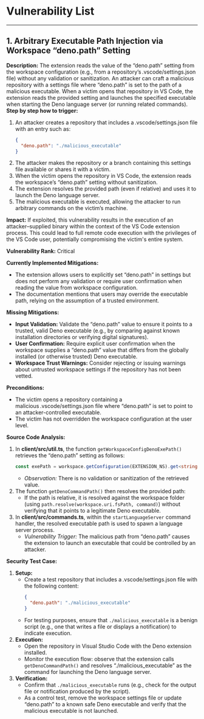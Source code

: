 # Vulnerability List

---

## 1. Arbitrary Executable Path Injection via Workspace “deno.path” Setting

**Description:**
The extension reads the value of the “deno.path” setting from the workspace configuration (e.g., from a repository’s .vscode/settings.json file) without any validation or sanitization. An attacker can craft a malicious repository with a settings file where “deno.path” is set to the path of a malicious executable. When a victim opens that repository in VS Code, the extension reads the provided setting and launches the specified executable when starting the Deno language server (or running related commands).
**Step by step how to trigger:**
1. An attacker creates a repository that includes a .vscode/settings.json file with an entry such as:
   ```json
   {
     "deno.path": "./malicious_executable"
   }
   ```
2. The attacker makes the repository or a branch containing this settings file available or shares it with a victim.
3. When the victim opens the repository in VS Code, the extension reads the workspace’s “deno.path” setting without sanitization.
4. The extension resolves the provided path (even if relative) and uses it to launch the Deno language server.
5. The malicious executable is executed, allowing the attacker to run arbitrary commands on the victim’s machine.

**Impact:**
If exploited, this vulnerability results in the execution of an attacker–supplied binary within the context of the VS Code extension process. This could lead to full remote code execution with the privileges of the VS Code user, potentially compromising the victim's entire system.

**Vulnerability Rank:**
Critical

**Currently Implemented Mitigations:**
- The extension allows users to explicitly set “deno.path” in settings but does not perform any validation or require user confirmation when reading the value from workspace configuration.
- The documentation mentions that users may override the executable path, relying on the assumption of a trusted environment.

**Missing Mitigations:**
- **Input Validation:** Validate the “deno.path” value to ensure it points to a trusted, valid Deno executable (e.g., by comparing against known installation directories or verifying digital signatures).
- **User Confirmation:** Require explicit user confirmation when the workspace supplies a “deno.path” value that differs from the globally installed (or otherwise trusted) Deno executable.
- **Workspace Trust Warnings:** Consider rejecting or issuing warnings about untrusted workspace settings if the repository has not been vetted.

**Preconditions:**
- The victim opens a repository containing a malicious .vscode/settings.json file where “deno.path” is set to point to an attacker-controlled executable.
- The victim has not overridden the workspace configuration at the user level.

**Source Code Analysis:**
1. In **client/src/util.ts**, the function `getWorkspaceConfigDenoExePath()` retrieves the “deno.path” setting as follows:
   ```ts
   const exePath = workspace.getConfiguration(EXTENSION_NS).get<string>("path");
   ```
   - *Observation:* There is no validation or sanitization of the retrieved value.
2. The function `getDenoCommandPath()` then resolves the provided path:
   - If the path is relative, it is resolved against the workspace folder (using `path.resolve(workspace.uri.fsPath, command)`) without verifying that it points to a legitimate Deno executable.
3. In **client/src/commands.ts**, within the `startLanguageServer` command handler, the resolved executable path is used to spawn a language server process.
   - *Vulnerability Trigger:* The malicious path from “deno.path” causes the extension to launch an executable that could be controlled by an attacker.

**Security Test Case:**
1. **Setup:**
   - Create a test repository that includes a .vscode/settings.json file with the following content:
     ```json
     {
       "deno.path": "./malicious_executable"
     }
     ```
   - For testing purposes, ensure that `./malicious_executable` is a benign script (e.g., one that writes a file or displays a notification) to indicate execution.
2. **Execution:**
   - Open the repository in Visual Studio Code with the Deno extension installed.
   - Monitor the execution flow: observe that the extension calls `getDenoCommandPath()` and resolves “./malicious_executable” as the command for launching the Deno language server.
3. **Verification:**
   - Confirm that `./malicious_executable` runs (e.g., check for the output file or notification produced by the script).
   - As a control test, remove the workspace settings file or update “deno.path” to a known safe Deno executable and verify that the malicious executable is not launched.
